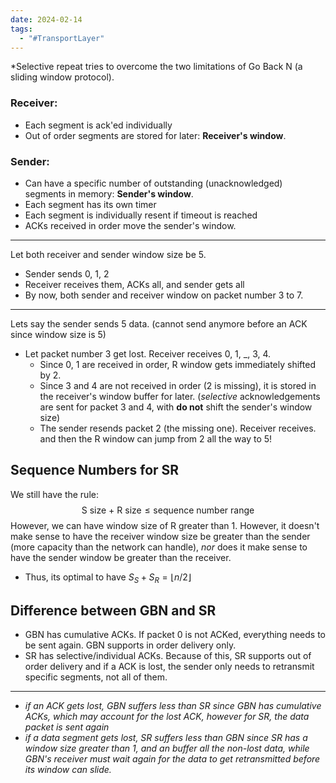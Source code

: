 ```yaml
---
date: 2024-02-14
tags:
  - "#TransportLayer"
---
```

*Selective repeat tries to overcome the two limitations of Go Back N (a sliding window protocol).

### Receiver:
- Each segment is ack'ed individually
- Out of order segments are stored for later: **Receiver's window**.
### Sender:
- Can have a specific number of outstanding (unacknowledged) segments in memory: **Sender's window**.
- Each segment has its own timer
- Each segment is individually resent if timeout is reached
- ACKs received in order move the sender's window.

---
Let both receiver and sender window size be 5. 
- Sender sends 0, 1, 2
- Receiver receives them, ACKs all, and sender gets all
- By now, both sender and receiver window on packet number 3 to 7.
--- 
Lets say the sender sends 5 data. (cannot send anymore before an ACK since window size is 5)
- Let packet number 3 get lost. Receiver receives 0, 1, \_\, 3, 4.
	- Since 0, 1 are received in order, R window gets immediately shifted by 2.
	- Since 3 and 4 are not received in order (2 is missing), it is stored in the receiver's window buffer for later. (*selective* acknowledgements are sent for packet 3 and 4, with **do not** shift the sender's window size)
	- The sender resends packet 2 (the missing one). Receiver receives. and then the R window can jump from 2 all the way to 5!

## Sequence Numbers for SR
We still have the rule: $$\text{S size + R size} \leq \text{sequence number range}$$
However, we can have window size of R greater than 1. However, it doesn't make sense to have the receiver window size be greater than the sender (more capacity than the network can handle), *nor* does it make sense to have the sender window be greater than the receiver.
- Thus, its optimal to have $S_S + S_R = \lfloor n/2 \rfloor$

## Difference between GBN and SR
- GBN has cumulative ACKs. If packet 0 is not ACKed, everything needs to be sent again. GBN supports in order delivery only. 
- SR has selective/individual ACKs. Because of this, SR supports out of order delivery and if a ACK is lost, the sender only needs to retransmit specific segments, not all of them.
---
- *if an ACK gets lost, GBN suffers less than SR since GBN has cumulative ACKs, which may account for the lost ACK, however for SR, the data packet is sent again*
- *if a data segment gets lost, SR suffers less than GBN since SR has a window size greater than 1, and an buffer all the non-lost data, while GBN's receiver must wait again for the data to get retransmitted before its window can slide.*

